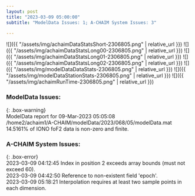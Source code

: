 ```yaml
---
layout: post
title: "2023-03-09 05:00:00"
subtitle: "ModelData Issues: 1; A-CHAIM System Issues: 3"

---
```


![]({{ "/assets/img/achaimDataStatsShort-2306805.png" | relative_url }})
![]({{ "/assets/img/achaimDataStatsLong00-2306805.png" | relative_url }})
![]({{ "/assets/img/achaimDataStatsLong01-2306805.png" | relative_url }})
![]({{ "/assets/img/achaimDataStatsLong02-2306805.png" | relative_url }})
![]({{ "/assets/img/modelDataDataStats-2306805.png" | relative_url }})
![]({{ "/assets/img/modelDataStationStats-2306805.png" | relative_url }})
![]({{ "/assets/img/achaimRunTime-2306805.png" | relative_url }})

### ModelData Issues:  
  
{: .box-warning}  
 ModelData report for 09-Mar-2023 05:05:08   
 /home2/achaim1/A-CHAIM/modelData/2023/068/05/modelData.mat   
 14.5161% of IONO foF2 data is non-zero and finite.   
  
### A-CHAIM System Issues:  
  
{: .box-error}  
2023-03-09 04:12:45 Index in position 2 exceeds array bounds (must not exceed 60).  
2023-03-09 04:42:50 Reference to non-existent field 'epoch'.  
2023-03-09 05:18:21 Interpolation requires at least two sample points in each dimension.  
